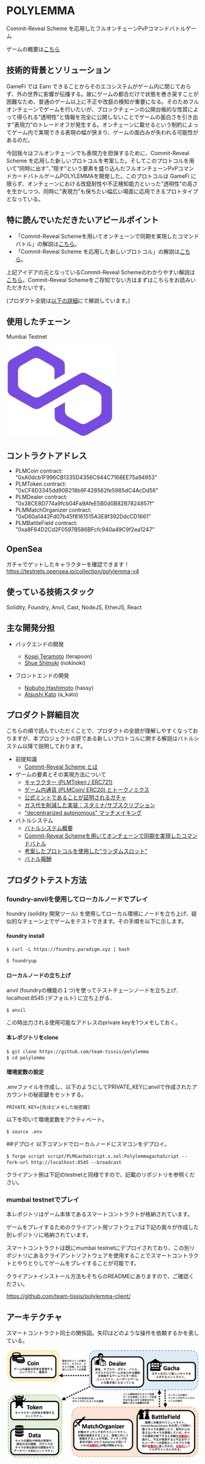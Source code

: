 # POLYLEMMA

Commit-Reveal Scheme を応用したフルオンチェーンPvPコマンドバトルゲーム

ゲームの概要は[こちら](docs/readme/11富rintroduction.md)

## 技術的背景とソリューション
GameFi では Earn できることからそのエコシステムがゲーム内に閉じておらず、外の世界に影響が伝播する。故にゲームの都合だけで状態を巻き戻すことが困難なため、普通のゲーム以上に不正や改竄の検知が重要になる。そのためフルオンチェーンでゲームを行いたいが、ブロックチェーンの公開台帳的な性質によって得られる”透明性”と情報を完全に公開しないことでゲームの面白さを引き出す”表現力”のトレードオフが発生する。オンチェーンに載せるという制約によってゲーム内で実現できる表現の幅が狭まり、ゲームの面白みが失われる可能性があるのだ。

今回我々はフルオンチェーンでも表現力を担保するために、Commit-Reveal Scheme を応用した新しいプロトコルを考案した。そしてこのプロトコルを用いて“同時に出す”、”隠す”という要素を盛り込んだフルオンチェーンPvPコマンドカードバトルゲームPOLYLEMMAを開発した。このプロトコルは GameFi に限らず、オンチェーンにおける改竄耐性や不正検知能力といった”透明性”の高さを生かしつつ、同時に”表現力”も保ちたい幅広い場面に応用できるプロトタイプとなっている。

## 特に読んでいただきたいアピールポイント
- 「Commit-Reveal Schemeを用いてオンチェーンで同期を実現したコマンドバトル」の解説は[こちら](docs/readme/37_command.md)。
- 「Commit-Reveal Scheme を応用した新しいプロトコル」の解説は[こちら](docs/readme/38_randomslot.md)。
  
上記アイデアの元となっているCommit-Reveal Schemeのわかりやすい解説は[こちら](docs/readme/21_commit-reveal.md)。Commit-Reveal Schemeをご存知でない方はまずはこちらをお読みいただきたいです。

(プロダクト全貌は[以下の詳細](#プロダクト詳細目次)にて解説しています。)
## 使用したチェーン
Mumbai Testnet

![Untitled](docs/imgs/polylemma_icon.png)

## コントラクトアドレス
- PLMCoin contract: "0xA0dcb1F996CB1335D4356C944C7168EE75a94953"
- PLMToken contract: "0xCF8D3345dd90B218b9F428562fe5985dC4AcDd56"
- PLMDealer contract: "0x38CE8D774a9fcb04Fa9AfeE5B0d0B82B7824857f"
- PLMMatchOrganizer contract: "0xD60a1442Fd07b45f8161515A3E8f392DdcCD1661"
- PLMBattleField contract: "0xa8F64D2Cd2F0597B586BFcfc940a49C9f2ea1247"

## OpenSea
ガチャでゲットしたキャラクターを確認できます！
https://testnets.opensea.io/collection/polylemma-v4

## 使っている技術スタック

Solidity, Foundry, Anvil, Cast, NodeJS, EtherJS, React

## 主な開発分担

- バックエンドの開発
  - [Kosei Teramoto](https://github.com/terapoon) (terapoon) 
  - [Shue Shiinoki](https://github.com/shiinokinoki) (nokinoki)

- フロントエンドの開発
  - [Nobuho Hashimoto](https://github.com/hashi0203) (hassy)
  - [Atsushi Kato](https://github.com/katoatsushi) (a_kato)

## プロダクト詳細目次
こちらの順で読んでいただくことで、プロダクトの全貌が理解しやすくなっておりますが、本プロジェクトの肝である新しいプロトコルに関する解説はバトルシステム以降で説明しております。
- 前提知識
  - [Commit-Reveal Scheme とは](./docs/readme/21_commit-reveal.md)
- ゲームの要素とその実現方法について
  - [キャラクター (PLMToken / ERC721)](./docs/readme/31_character.md)
  - [ゲーム内通貨 (PLMCoin/ ERC20) とトークノミクス](./docs/readme/32_coin.md)
  - [公式ミントであることが証明されるガチャ](./docs/readme/33_gacha.md)
  - [ガス代を削減した実装：スタミナ/サブスクリプション](./docs/readme/34_stamina.md)
  - ["decentrarized autonomous" マッチメイキング](./docs/readme/35_matchmaking.md)
- バトルシステム
  - [バトルシステム概要](./docs/readme/36_battlesystem.md)
  - [Commit-Reveal Schemeを用いてオンチェーンで同期を実現したコマンドバトル](./docs/readme/37_command.md)
  - [考案したプロトコルを使用した"ランダムスロット"](./docs/readme/38_randomslot.md)
  - [バトル報酬](./docs/imgs/../readme/39_reward.md)


## プロダクトテスト方法
### foundry-anvilを使用してローカルノードでプレイ
foundry (solidity 開発ツール) を使用してローカル環境にノードを立ち上げ、疑似的なチェーン上でゲームをテストできます。その手順を以下に示します。

#### foundry install
```
$ curl -L https://foundry.paradigm.xyz | bash
```

```
$ foundryup
```

#### ローカルノードの立ち上げ
anvil (foundryの機能の１つ)を使ってテストチェーンノードを立ち上げ． localhost:8545 (デフォルト) に立ち上がる．
```
$ anvil
```
この時出力される使用可能なアドレスのprivate keyを1つメモしておく。

#### 本レポジトリをclone
```
$ git clone https://github.com/team-tissis/polylemma
$ cd polylemma
```
#### 環境変数の設定
.envファイルを作成し、以下のようにしてPRIVATE_KEYにanvilで作成されたアカウントの秘密鍵をセットする。
```
PRIVATE_KEY={先ほどメモした秘密鍵}
```
以下を叩いて環境変数をアクティベート。
```
$ source .env
```
##デプロイ
以下コマンドでローカルノードにスマコンをデプロイ。
```
$ forge script script/PLMGachaScript.s.sol:PolylemmagachaScript --fork-url http://localhost:8545 --broadcast
```

クライアント側は下記のtestnetと同様ですので、記載のリポジトリを参照ください。

### mumbai testnetでプレイ
  本レポジトリはゲーム本体であるスマートコントラクトが格納されています。
  
  ゲームをプレイするためのクライアント用ソフトウェアは下記の我々が作成した別レポジトリに格納されています。
  
  スマートコントラクトは既にmumbai testnetにデプロイされており、この別リポジトリにあるクライアントソフトウェアを使用することでスマートコントラクトとやりとりしてゲームをプレイすることが可能です。

  クライアントインストール方法もそちらのREADMEにありますので、ご確認ください。

  https://github.com/team-tissis/polylemma-client/

## アーキテクチャ
スマートコントラクト同士の関係図。矢印はどのような操作を依頼するかを表している。

![](docs/imgs/%20architecture.png)
